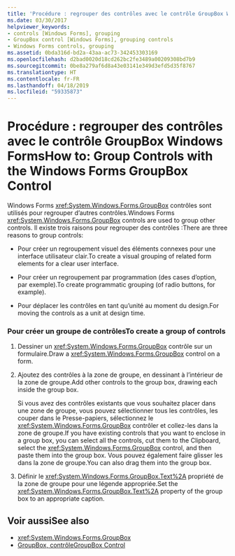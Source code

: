 ```yaml
---
title: 'Procédure : regrouper des contrôles avec le contrôle GroupBox Windows Forms'
ms.date: 03/30/2017
helpviewer_keywords:
- controls [Windows Forms], grouping
- GroupBox control [Windows Forms], grouping controls
- Windows Forms controls, grouping
ms.assetid: 0bda316d-bd2a-43aa-ac73-342453303169
ms.openlocfilehash: d2bad0020d18cd262bc2fe3489a00209308bd7b9
ms.sourcegitcommit: 0be8a279af6d8a43e03141e349d3efd5d35f8767
ms.translationtype: HT
ms.contentlocale: fr-FR
ms.lasthandoff: 04/18/2019
ms.locfileid: "59335873"
---
```

# <a name="how-to-group-controls-with-the-windows-forms-groupbox-control"></a><span data-ttu-id="85d37-102">Procédure : regrouper des contrôles avec le contrôle GroupBox Windows Forms</span><span class="sxs-lookup"><span data-stu-id="85d37-102">How to: Group Controls with the Windows Forms GroupBox Control</span></span>
<span data-ttu-id="85d37-103">Windows Forms <xref:System.Windows.Forms.GroupBox> contrôles sont utilisés pour regrouper d’autres contrôles.</span><span class="sxs-lookup"><span data-stu-id="85d37-103">Windows Forms <xref:System.Windows.Forms.GroupBox> controls are used to group other controls.</span></span> <span data-ttu-id="85d37-104">Il existe trois raisons pour regrouper des contrôles :</span><span class="sxs-lookup"><span data-stu-id="85d37-104">There are three reasons to group controls:</span></span>  
  
-   <span data-ttu-id="85d37-105">Pour créer un regroupement visuel des éléments connexes pour une interface utilisateur clair.</span><span class="sxs-lookup"><span data-stu-id="85d37-105">To create a visual grouping of related form elements for a clear user interface.</span></span>  
  
-   <span data-ttu-id="85d37-106">Pour créer un regroupement par programmation (des cases d’option, par exemple).</span><span class="sxs-lookup"><span data-stu-id="85d37-106">To create programmatic grouping (of radio buttons, for example).</span></span>  
  
-   <span data-ttu-id="85d37-107">Pour déplacer les contrôles en tant qu’unité au moment du design.</span><span class="sxs-lookup"><span data-stu-id="85d37-107">For moving the controls as a unit at design time.</span></span>  
  
### <a name="to-create-a-group-of-controls"></a><span data-ttu-id="85d37-108">Pour créer un groupe de contrôles</span><span class="sxs-lookup"><span data-stu-id="85d37-108">To create a group of controls</span></span>  
  
1. <span data-ttu-id="85d37-109">Dessiner un <xref:System.Windows.Forms.GroupBox> contrôle sur un formulaire.</span><span class="sxs-lookup"><span data-stu-id="85d37-109">Draw a <xref:System.Windows.Forms.GroupBox> control on a form.</span></span>  
  
2. <span data-ttu-id="85d37-110">Ajoutez des contrôles à la zone de groupe, en dessinant à l’intérieur de la zone de groupe.</span><span class="sxs-lookup"><span data-stu-id="85d37-110">Add other controls to the group box, drawing each inside the group box.</span></span>  
  
     <span data-ttu-id="85d37-111">Si vous avez des contrôles existants que vous souhaitez placer dans une zone de groupe, vous pouvez sélectionner tous les contrôles, les couper dans le Presse-papiers, sélectionnez le <xref:System.Windows.Forms.GroupBox> contrôler et collez-les dans la zone de groupe.</span><span class="sxs-lookup"><span data-stu-id="85d37-111">If you have existing controls that you want to enclose in a group box, you can select all the controls, cut them to the Clipboard, select the <xref:System.Windows.Forms.GroupBox> control, and then paste them into the group box.</span></span> <span data-ttu-id="85d37-112">Vous pouvez également faire glisser les dans la zone de groupe.</span><span class="sxs-lookup"><span data-stu-id="85d37-112">You can also drag them into the group box.</span></span>  
  
3. <span data-ttu-id="85d37-113">Définir le <xref:System.Windows.Forms.GroupBox.Text%2A> propriété de la zone de groupe pour une légende appropriée.</span><span class="sxs-lookup"><span data-stu-id="85d37-113">Set the <xref:System.Windows.Forms.GroupBox.Text%2A> property of the group box to an appropriate caption.</span></span>  
  
## <a name="see-also"></a><span data-ttu-id="85d37-114">Voir aussi</span><span class="sxs-lookup"><span data-stu-id="85d37-114">See also</span></span>

- <xref:System.Windows.Forms.GroupBox>
- [<span data-ttu-id="85d37-115">GroupBox, contrôle</span><span class="sxs-lookup"><span data-stu-id="85d37-115">GroupBox Control</span></span>](groupbox-control-windows-forms.md)
